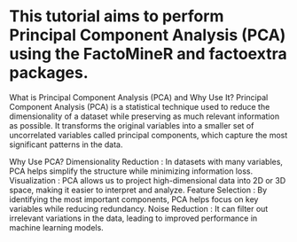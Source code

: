 # This tutorial aims to perform Principal Component Analysis (PCA) using the FactoMineR and factoextra packages.

What is Principal Component Analysis (PCA) and Why Use It?
Principal Component Analysis (PCA) is a statistical technique used to reduce the dimensionality of a dataset while preserving as much relevant information as possible. It transforms the original variables into a smaller set of uncorrelated variables called principal components, which capture the most significant patterns in the data.

Why Use PCA?
Dimensionality Reduction : In datasets with many variables, PCA helps simplify the structure while minimizing information loss.
Visualization : PCA allows us to project high-dimensional data into 2D or 3D space, making it easier to interpret and analyze.
Feature Selection : By identifying the most important components, PCA helps focus on key variables while reducing redundancy.
Noise Reduction : It can filter out irrelevant variations in the data, leading to improved performance in machine learning models.

